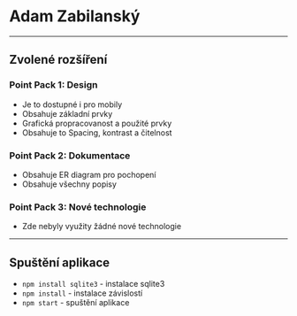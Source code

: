 # Adam Zabilanský
---
## Zvolené rozšíření
### Point Pack 1: Design
- Je to dostupné i pro mobily 
- Obsahuje základní prvky
- Grafická propracovanost a použité prvky
- Obsahuje to Spacing, kontrast a čitelnost
### Point Pack 2: Dokumentace
- Obsahuje ER diagram pro pochopení
- Obsahuje všechny popisy
### Point Pack 3: Nové technologie
- Zde nebyly využity žádné nové technologie

---

## Spuštění aplikace 
- `npm install sqlite3` - instalace sqlite3
- `npm install` - instalace závislostí
- `npm start` - spuštění aplikace 